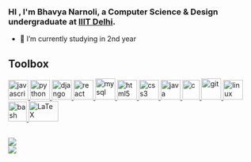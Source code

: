 
### HI , I'm Bhavya Narnoli, a Computer Science & Design undergraduate at [IIIT Delhi](https://github.com/IIIT-Delhi).
- 🌱 I’m currently studying in 2nd year 
## Toolbox

<p align="left">
    <a href="https://developer.mozilla.org/en-US/docs/Web/JavaScript" target="_blank" rel="noreferrer"> <img src="https://cdn.worldvectorlogo.com/logos/logo-javascript.svg" alt="javascript" width="40" height="40"/> </a>
    <a href="https://www.python.org" target="_blank" rel="noreferrer">
        <img src="https://upload.wikimedia.org/wikipedia/commons/thumb/c/c3/Python-logo-notext.svg/2048px-Python-logo-notext.svg.png" alt="python" width="40" height="40"/> </a>
    <a href="https://www.djangoproject.com/" target="_blank" rel="noreferrer">
        <img src="https://seeklogo.com/images/D/django-logo-4C5ECF7036-seeklogo.com.png" alt="django" width="40" height="40"/> </a>
    <a href="https://reactjs.org/" target="_blank" rel="noreferrer">
        <img src="https://cdn.freebiesupply.com/logos/large/2x/react-1-logo-svg-vector.svg" alt="react" width="40" height="40" style="border radius: 100px"/> </a>
    <a href="https://www.mysql.com/" target="_blank" rel="noreferrer">
        <img src="https://www.paulligocki.com/wp-content/uploads/2022/03/MySQLLogo.png" alt="mysql" width="40" height="43"/> </a>
    <a href="https://www.w3.org/html/" target="_blank" rel="noreferrer">
        <img src="https://cdn.worldvectorlogo.com/logos/html-1.svg" alt="html5" width="40" height="40"/> </a>
    <a href="https://www.w3schools.com/css/" target="_blank" rel="noreferrer">
        <img src="https://cdn.worldvectorlogo.com/logos/css-3.svg" alt="css3" width="40" height="40"/> </a>
    <a href="https://www.java.com" target="_blank" rel="noreferrer">
        <img src="https://cdn-icons-png.flaticon.com/512/5968/5968282.png" alt="java" width="40" height="40"/> </a>
    <a href="https://www.cprogramming.com/" target="_blank" rel="noreferrer">
        <img src="https://upload.wikimedia.org/wikipedia/commons/thumb/1/18/C_Programming_Language.svg/926px-C_Programming_Language.svg.png" alt="c" width="35" height="40"/> </a>
    <a href="https://git-scm.com/" target="_blank" rel="noreferrer">
        <img src="https://www.vectorlogo.zone/logos/git-scm/git-scm-icon.svg" alt="git" width="40" height="43"/> </a>
    <a href="https://www.linux.org/" target="_blank" rel="noreferrer">
        <img src="https://upload.wikimedia.org/wikipedia/commons/thumb/f/f1/Icons8_flat_linux.svg/1200px-Icons8_flat_linux.svg.png" alt="linux" width="40" height="40"/> </a>
    <a href="https://www.gnu.org/software/bash/" target="_blank" rel="noreferrer">
       <img src="https://bashlogo.com/img/symbol/png/full_colored_light.png" alt="bash" width="37" height="40"/> </a>    
<a href="https://www.latex-project.org/" target="_blank" rel="noreferrer">
        <img src="https://upload.wikimedia.org/wikipedia/commons/4/45/LaTeX_project_logo_bird.svg" alt="LaTeX" width="60" height="41"/> </a>
</p>

## 
![](https://github-readme-stats.vercel.app/api?username=bhavyanarnoli&theme=tokyonight&show_icons=true&hide_border=false&include_all_commits=false&count_private=true)<br/>
![](https://github-readme-streak-stats.herokuapp.com/?user=bhavyanarnoli&theme=tokyonight&hide_border=false)<br/>

